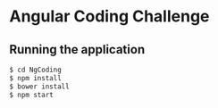# Angular Coding Challenge


## Running the application
```sh
$ cd NgCoding
$ npm install
$ bower install
$ npm start
```
